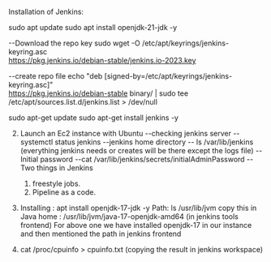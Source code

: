 

Installation of Jenkins:

sudo apt update 
sudo apt install openjdk-21-jdk -y

--Download the repo key
sudo wget -O /etc/apt/keyrings/jenkins-keyring.asc \
  https://pkg.jenkins.io/debian-stable/jenkins.io-2023.key

--create repo file
echo "deb [signed-by=/etc/apt/keyrings/jenkins-keyring.asc]" \
  https://pkg.jenkins.io/debian-stable binary/ | sudo tee \
  /etc/apt/sources.list.d/jenkins.list > /dev/null

sudo apt-get update
sudo apt-get install jenkins -y

2. Launch an Ec2 instance with Ubuntu
--checking jenkins server --systemctl status jenkins
--jenkins home directory -- ls /var/lib/jenkins (everything jenkins needs or creates will be there
except the logs file)
--Initial password --cat /var/lib/jenkins/secrets/initialAdminPassword
--Two things in Jenkins 
   1. freestyle jobs.
   2. Pipeline as a code.

3. Installing : apt install openjdk-17-jdk -y
   Path:   ls /usr/lib/jvm
   copy this in Java home : /usr/lib/jvm/java-17-openjdk-amd64 (in jenkins tools frontend)
   For above one we have installed openjdk-17 in our instance and then mentioned the path in jenkins
   frontend

  4. cat /proc/cpuinfo > cpuinfo.txt (copying the result in jenkins workspace) 

  








